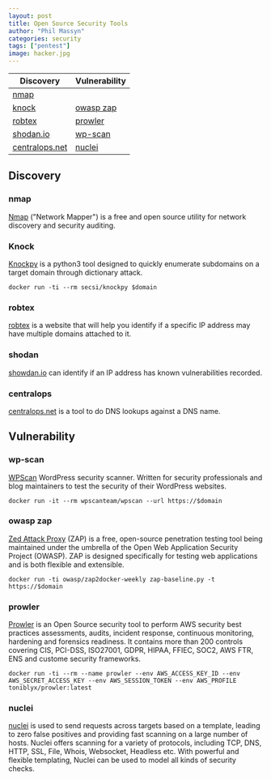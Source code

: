 ```yaml
---
layout: post
title: Open Source Security Tools
author: "Phil Massyn"
categories: security
tags: ["pentest"]
image: hacker.jpg
---
```


**Discovery**|**Vulnerability**|
|--|--|
|[nmap](#nmap)||[wp-scan](#wp-scan)|
|[knock](#knock)|[owasp zap](#owasp-zap)|
|[robtex](#robtex)|[prowler](#prowler)|
|[shodan.io](#shodan)|[wp-scan](#wp-scan)|
|[centralops.net](#centralops)|[nuclei](#nucei)|

## Discovery

### nmap

[Nmap](https://nmap.org/) ("Network Mapper") is a free and open source utility for network discovery and security auditing.

### Knock

[Knockpy](https://github.com/guelfoweb/knock) is a python3 tool designed to quickly enumerate subdomains on a target domain through dictionary attack.

`docker run -ti --rm secsi/knockpy $domain`

### robtex

[robtex](https://www.robtex.com/) is a website that will help you identify if a specific IP address may have multiple domains attached to it.

### shodan

[showdan.io](https://www.shodan.io) can identify if an IP address has known vulnerabilities recorded.

### centralops

[centralops.net](https://www.centralops.net) is a tool to do DNS lookups against a DNS name.

## Vulnerability

### wp-scan

[WPScan](https://github.com/wpscanteam/wpscan) WordPress security scanner. Written for security professionals and blog maintainers to test the security of their WordPress websites.

`docker run -it --rm wpscanteam/wpscan --url https://$domain`

### owasp zap

[Zed Attack Proxy](https://www.zaproxy.org/docs/docker/about/) (ZAP) is a free, open-source penetration testing tool being maintained under the umbrella of the Open Web Application Security Project (OWASP). ZAP is designed specifically for testing web applications and is both flexible and extensible.

`docker run -ti owasp/zap2docker-weekly zap-baseline.py -t https://$domain`

### prowler

[Prowler](https://github.com/prowler-cloud/prowler) is an Open Source security tool to perform AWS security best practices assessments, audits, incident response, continuous monitoring, hardening and forensics readiness. It contains more than 200 controls covering CIS, PCI-DSS, ISO27001, GDPR, HIPAA, FFIEC, SOC2, AWS FTR, ENS and custome security frameworks.

`docker run -ti --rm --name prowler --env AWS_ACCESS_KEY_ID --env AWS_SECRET_ACCESS_KEY --env AWS_SESSION_TOKEN --env AWS_PROFILE toniblyx/prowler:latest`

### nuclei

[nuclei](https://github.com/projectdiscovery/nuclei) is used to send requests across targets based on a template, leading to zero false positives and providing fast scanning on a large number of hosts. Nuclei offers scanning for a variety of protocols, including TCP, DNS, HTTP, SSL, File, Whois, Websocket, Headless etc. With powerful and flexible templating, Nuclei can be used to model all kinds of security checks.
